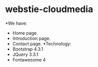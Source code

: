 # webstie-cloudmedia
*We have:
 - Home page.
 - Introduction page.
 - Contact page.
*Technology:
  - Bootstrap 4.3.1
  - JQuery 3.3.1
  - Fontawesome 4
